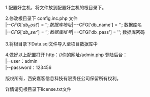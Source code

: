 1.配置好主机，将文件放到配置好主机的根目录下。  
  
  
2.修改根目录下 config.inc.php 文件  
	|--$CFG['db_host'] = '';		数据库地址  
	|--$CFG['db_name'] = '';       		数据库名   
	|--$CFG['db_user'] = '';       		数据库帐号   
	|--$CFG['db_pass'] = '';       		数据库密码  
   
3.将根目录下Data.sql文件导入至项目数据库中 
  
4.做好以上配置打开 http：//你的网址/admin.php 登陆后台：  
	|--user：admin  
	|--password：123456  
  
  
  
  
版权所有，西安嘉客信息科技有限责任公司保留所有权利。   
  
详情请见根目录下license.txt文件
